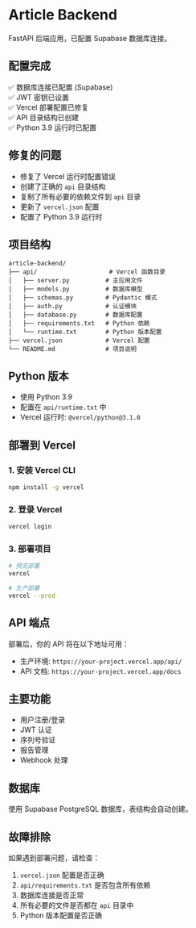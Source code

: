 # Article Backend

FastAPI 后端应用，已配置 Supabase 数据库连接。

## 配置完成

✅ 数据库连接已配置 (Supabase)  
✅ JWT 密钥已设置  
✅ Vercel 部署配置已修复  
✅ API 目录结构已创建  
✅ Python 3.9 运行时已配置  

## 修复的问题

- 修复了 Vercel 运行时配置错误
- 创建了正确的 `api` 目录结构
- 复制了所有必要的依赖文件到 `api` 目录
- 更新了 `vercel.json` 配置
- 配置了 Python 3.9 运行时

## 项目结构

```
article-backend/
├── api/                    # Vercel 函数目录
│   ├── server.py          # 主应用文件
│   ├── models.py          # 数据库模型
│   ├── schemas.py         # Pydantic 模式
│   ├── auth.py            # 认证模块
│   ├── database.py        # 数据库配置
│   ├── requirements.txt   # Python 依赖
│   └── runtime.txt        # Python 版本配置
├── vercel.json            # Vercel 配置
└── README.md              # 项目说明
```

## Python 版本

- 使用 Python 3.9
- 配置在 `api/runtime.txt` 中
- Vercel 运行时: `@vercel/python@3.1.0`

## 部署到 Vercel

### 1. 安装 Vercel CLI
```bash
npm install -g vercel
```

### 2. 登录 Vercel
```bash
vercel login
```

### 3. 部署项目
```bash
# 预览部署
vercel

# 生产部署
vercel --prod
```

## API 端点

部署后，你的 API 将在以下地址可用：
- 生产环境: `https://your-project.vercel.app/api/`
- API 文档: `https://your-project.vercel.app/docs`

## 主要功能

- 用户注册/登录
- JWT 认证
- 序列号验证
- 报告管理
- Webhook 处理

## 数据库

使用 Supabase PostgreSQL 数据库，表结构会自动创建。

## 故障排除

如果遇到部署问题，请检查：
1. `vercel.json` 配置是否正确
2. `api/requirements.txt` 是否包含所有依赖
3. 数据库连接是否正常
4. 所有必要的文件是否都在 `api` 目录中
5. Python 版本配置是否正确 